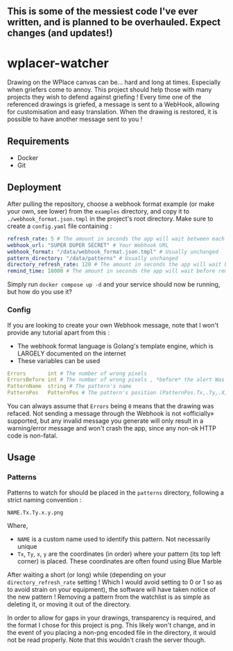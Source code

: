 ## **This is some of the messiest code I've ever written, and is planned to be overhauled. Expect changes (and updates!)**

# wplacer-watcher

Drawing on the WPlace canvas can be... hard and long at times. Especially when griefers come to annoy.
This project should help those with many projects they wish to defend against griefing !
Every time one of the referenced drawings is griefed, a message is sent to a WebHook, allowing for customisation and easy translation.
When the drawing is restored, it is possible to have another message sent to you !

## Requirements

- Docker 
- Git

## Deployment

After pulling the repository, choose a webhook format example (or make your own, see lower) from the `examples` directory, and copy it to `./webhook_format.json.tmpl` in the project's root directory.
Make sure to create a `config.yaml` file containing :
```yaml
refresh_rate: 5 # The amount in seconds the app will wait between each grief check
webhook_url: "SUPER DUPER SECRET" # Your Webhook URL
webhook_format: "/data/webhook_format.json.tmpl" # Usually unchanged 
pattern_directory: "/data/patterns" # Usually unchanged
directory_refresh_rate: 120 # The amount in seconds the app will wait between each patterns directory refresh
remind_time: 18000 # The amount in seconds the app will wait before remind you a drawing was griefed, if it hasn't been fixed before
```

Simply run `docker compose up -d` and your service should now be running, but how do you use it?

### Config
If you are looking to create your own Webhook message, note that I won't provide any tutorial apart from this :
- The webhook format language is Golang's template engine, which is LARGELY documented on the internet
- These variables can be used
```yaml
Errors       int # The number of wrong pixels
ErrorsBefore int # The number of wrong pixels , *before* the alert Was triggered (usually 0, can be non-zero if the trigger is due to further damage)
PatternName  string # The pattern's name
PatternPos   PatternPos # The pattern's position (PatternPos.Tx,.Ty,.X,.Y are all integers)
```
You can always assume that `Errors` being `0` means that the drawing was refaced.
Not sending a message through the Webhook is not «officially» supported, but any invalid message you generate will only result in a warning/error message and won't crash the app, since any non-ok HTTP code is non-fatal.
## Usage
### Patterns
Patterns to watch for should be placed in the `patterns` directory, following a strict naming convention :
```
NAME.Tx.Ty.x.y.png
```
Where, 
- `NAME` is a custom name used to identify this pattern. Not necessarily unique
- `Tx`, `Ty`, `x`, `y` are the coordinates (in order) where your pattern (its top left corner) is placed. These coordinates are often found using Blue Marble 

After waiting a short (or long) while (depending on your `directory_refresh_rate` setting ! Which I would avoid setting to 0 or 1 so as to avoid strain on your equipment), the software will have taken notice of the new pattern !
Removing a pattern from the watchlist is as simple as deleting it, or moving it out of the directory.

In order to allow for gaps in your drawings, transparency is required, and the format I chose for this project is png.
This likely won't change, and in the event of you placing a non-png encoded file in the directory, it would not be read properly. Note that this wouldn't crash the server though.
